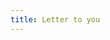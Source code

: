 ```yaml
---
title: Letter to you
---
```


<style>
  .dflower {
    left: 400px
  }

<body>
  <h2 class="poem">Letter to you</h2>
  <p class="poem">If comes a time where you leave me alone,<br>Maybe because of how apart we've grown,<br>And as days pass, our lives continue,<br>It hurts to remember the times with you.<br><br>Under the sunlight, we'd waste the day away,<br>Away from the real world our hearts did stray,<br>And with you, I could open my heart,  <br>Under your gaze, my worries depart.<br><br>When night falls, I'll sit in the moonlight,<br>Thinking of how you used to put things so right,<br>When dawn breaks, I'll be waiting for you here,<br>Speakn't I am when I wipe my tears,<br><br>I'll love you for as long as the wind blows,<br><i>And when you stop loving me, I hope I'll know.</i></p>
</body>